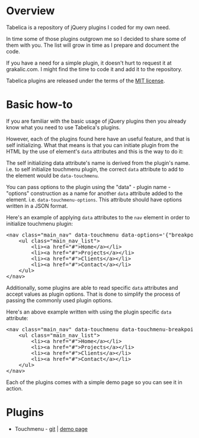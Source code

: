 <h1>Overview</h1>
<p>Tabelica is a repository of jQuery plugins I coded for my own need.</p>
<p>In time some of those plugins outgrown me so I decided to share some of them with you. The list will grow in time as I prepare and document the code.</p>
<p>If you have a need for a simple plugin, it doesn't hurt to request it at grakalic.com. I might find the time to code it and add it to the repository.</p>
<p>Tabelica plugins are released under the terms of the <a href="http://en.wikipedia.org/wiki/MIT_License">MIT license</a>.</p>
<h1>Basic how-to</h1>
<p>If you are familiar with the basic usage of jQuery plugins then you already know what you need to use Tabelica's plugins. </p>
<p>However, each of the plugins found here have an useful feature, and that is self initializing. What that means is that you can initiate plugin from the HTML by the use of element's <code>data</code> attributes and this is the way to do it:</p>
<p>The self initializing data attribute's name is derived from the plugin's name. i.e. to self initialize touchmenu plugin, the correct <code>data</code> attribute to add to the element would be <code>data-touchmenu</code>.</p>
<p>You can pass options to the plugin using the "data" - plugin name - "options" construction as a name for another <code>data</code> attribute added to the element. i.e. <code>data-touchmenu-options</code>. This attribute should have options written in a JSON format.</p>
<p>Here's an example of applying <code>data</code> attributes to the <code>nav</code> element in order to initialize touchmenu plugin:</p>
<pre>
&lt;nav class=&quot;main_nav&quot; data-touchmenu data-options='{&quot;breakpoint&quot;:&quot;800&quot;}'&gt;
	&lt;ul class=&quot;main_nav_list&quot;&gt;
		&lt;li&gt;&lt;a href=&quot;#&quot;&gt;Home&lt;/a&gt;&lt;/li&gt; 
		&lt;li&gt;&lt;a href=&quot;#&quot;&gt;Projects&lt;/a&gt;&lt;/li&gt;
		&lt;li&gt;&lt;a href=&quot;#&quot;&gt;Clients&lt;/a&gt;&lt;/li&gt;
		&lt;li&gt;&lt;a href=&quot;#&quot;&gt;Contact&lt;/a&gt;&lt;/li&gt;
	&lt;/ul&gt; 
&lt;/nav&gt;
</pre>
<p>Additionally, some plugins are able to read specific <code>data</code> attributes and accept values as plugin options. That is done to simplify the process of passing the commonly used plugin options.</p>
<p>Here's an above example written with using the plugin specific <code>data</code> attribute:</p>
<pre>
&lt;nav class=&quot;main_nav&quot; data-touchmenu data-touchmenu-breakpoint=&quot;800&quot;&gt;
	&lt;ul class=&quot;main_nav_list&quot;&gt;
		&lt;li&gt;&lt;a href=&quot;#&quot;&gt;Home&lt;/a&gt;&lt;/li&gt; 
		&lt;li&gt;&lt;a href=&quot;#&quot;&gt;Projects&lt;/a&gt;&lt;/li&gt;
		&lt;li&gt;&lt;a href=&quot;#&quot;&gt;Clients&lt;/a&gt;&lt;/li&gt;
		&lt;li&gt;&lt;a href=&quot;#&quot;&gt;Contact&lt;/a&gt;&lt;/li&gt;
	&lt;/ul&gt; 
&lt;/nav&gt;
</pre>
<p>Each of the plugins comes with a simple demo page so you can see it in action.</p>
<h1>Plugins</h1>
<ul>
<li>Touchmenu - <a href="https://github.com/alengrakalic/tabelica/tree/master/touchmenu">git</a> | <a href="http://tabelica.com/touchmenu/demo.html">demo page</a></li>
</ul>
